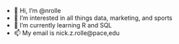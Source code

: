 - 👋 Hi, I’m @nrolle
- 👀 I’m interested in all things data, marketing, and sports 
- 🌱 I’m currently learning R and SQL
- 📫 My email is nick.z.rolle@pace,edu

<!---
nrolle/nrolle is a ✨ special ✨ repository because its `README.md` (this file) appears on your GitHub profile.
You can click the Preview link to take a look at your changes.
--->
